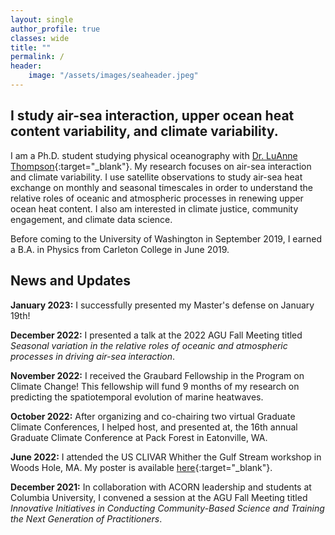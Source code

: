 ```yaml
---
layout: single
author_profile: true
classes: wide
title: ""
permalink: /
header:
    image: "/assets/images/seaheader.jpeg"
---
```


## I study air-sea interaction, upper ocean heat content variability, and climate variability.

I am a Ph.D. student studying physical oceanography with [Dr. LuAnne Thompson](https://www.ocean.washington.edu/home/LuAnne+Thompson){:target="_blank"}. My research focuses on air-sea interaction and climate variability. I use satellite observations to study air-sea heat exchange on monthly and seasonal timescales in order to understand the relative roles of oceanic and atmospheric processes in renewing upper ocean heat content. I also am interested in climate justice, community engagement, and climate data science.

Before coming to the University of Washington in September 2019, I earned a B.A. in Physics from Carleton College in June 2019.

## News and Updates

__January 2023:__ I successfully presented my Master's defense on January 19th!

__December 2022:__ I presented a talk at the 2022 AGU Fall Meeting titled _Seasonal variation in the relative roles of oceanic and atmospheric processes in driving air-sea interaction_.

__November 2022:__ I received the Graubard Fellowship in the Program on Climate Change! This fellowship will fund 9 months of my research on predicting the spatiotemporal evolution of marine heatwaves.

<!-- __November 2022:__ Attended the Grid SST Hackathon at the University of Washington. -->

__October 2022:__ After organizing and co-chairing two virtual Graduate Climate Conferences, I helped host, and presented at, the 16th annual Graduate Climate Conference at Pack Forest in Eatonville, WA.

<!-- __August 2022:__ Attended the NASA Summer School on Satellite Observations and Climate Models at Caltech. -->

__June 2022:__ I attended the US CLIVAR Whither the Gulf Stream workshop in Woods Hole, MA. My poster is available [here](https://usclivar.org/sites/default/files/2022/posters/Cohen-Jacob-Poster.pdf){:target="_blank"}.

<!-- __March 2022:__ Presented an oral presentation at the 2022 Ocean Sciences Meeting titled _Seasonal Variation in the Effective Depth of Air-Sea Interaction_. -->

__December 2021:__ In collaboration with ACORN leadership and students at Columbia University, I convened a session at the AGU Fall Meeting titled _Innovative Initiatives in Conducting Community-Based Science and Training the Next Generation of Practitioners_.

<!-- __November 2021:__ Presented my third-year talk at the Oceanography Graduate Student Symposium titled _The Effective Depth of Air-Sea Interaction_. -->

<!-- __October 2021:__ Successfully chaired the second virtual and 15th annual Graduate Climate Conference! I also presented a poster on my research at the conference. -->

<!-- __April 2021:__ Presented a lightning talk at the Northwest Climate Conference titled _Actionable Community-Oriented Research eNgagement (ACORN) with the UW Program on Climate Change_. -->